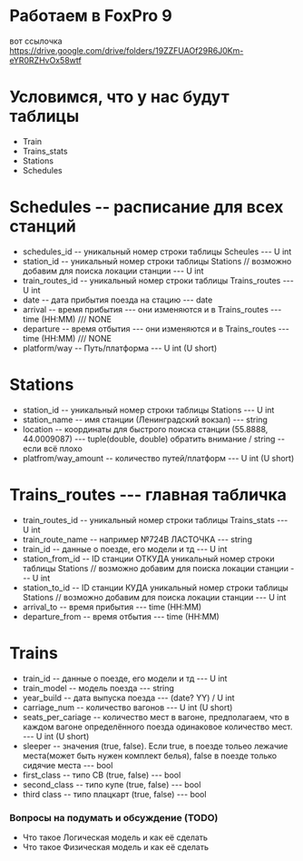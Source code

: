 #  Работаем в FoxPro 9

вот ссылочка 
https://drive.google.com/drive/folders/19ZZFUAOf29R6J0Km-eYR0RZHvOx58wtf

# Условимся, что у нас будут таблицы
 * Train
 * Trains_stats
 * Stations
 * Schedules

# Schedules -- расписание для всех станций 
 * schedules_id -- уникальный номер строки таблицы Scheules --- U int
 * station_id -- уникальный номер строки таблицы Stations // возможно добавим для поиска локации станции --- U int 
 * train_routes_id -- уникальный номер строки таблицы Trains_routes --- U int 
 * date -- дата прибытия поезда на стацию --- date 
 * arrival -- время прибытия --- они изменяются и в Trains_routes --- time (HH:MM) ///  NONE
 * departure  -- время отбытия --- они изменяются и в Trains_routes --- time (HH:MM) /// NONE
 * platform/way  -- Путь/платформа --- U int (U short)


# Stations
 * station_id -- уникальный номер строки таблицы Stations --- U int
 * station_name -- имя станции (Ленинградский вокзал) --- string
 * location -- координаты для быстрого поиска станции (55.8888, 44.0009087) --- tuple(double, double) обратить внимание / string -- если всё плохо
 * platfrom/way_amount -- количество путей/платформ --- U int (U short)

# Trains_routes --- главная табличка
 * train_routes_id -- уникальный номер строки таблицы Trains_stats --- U int
 * train_route_name -- например №724В ЛАСТОЧКА  --- string
 * train_id -- данные о поезде, его модели и тд --- U int
 * station_from_id -- ID станции ОТКУДА уникальный номер строки таблицы Stations // возможно добавим для поиска локации станции --- U int
 * station_to_id -- ID станции КУДА уникальный номер строки таблицы Stations // возможно добавим для поиска локации станции --- U int
 * arrival_to -- время прибытия --- time (HH:MM) 
 * departure_from  -- время отбытия --- time (HH:MM)

# Trains
 * train_id -- данные о поезде, его модели и тд --- U int
 * train_model -- модель поезда  --- string 
 * year_build -- дата выпуска поезда --- (date? YY) / U int
 * carriage_num -- количество вагонов --- U int (U short)
 * seats_per_cariage -- количество мест в вагоне, предполагаем, что в каждом вагоне определённого поезда одинаковое количество мест. --- U int (U short)
 * sleeper -- значения (true, false). Если true, в поезде тольео лежачие места(может быть нужен комплект белья), false в поезде только сидячие места --- bool
 * first_class -- типо СВ (true, false) --- bool
 * second_class -- типо купе (true, false) --- bool
 * third class -- типо плацкарт (true, false) --- bool

### Вопросы на подумать и обсуждение (TODO)
* Что такое Логическая модель и как её сделать
* Что такое Физическая модель и как её сделать